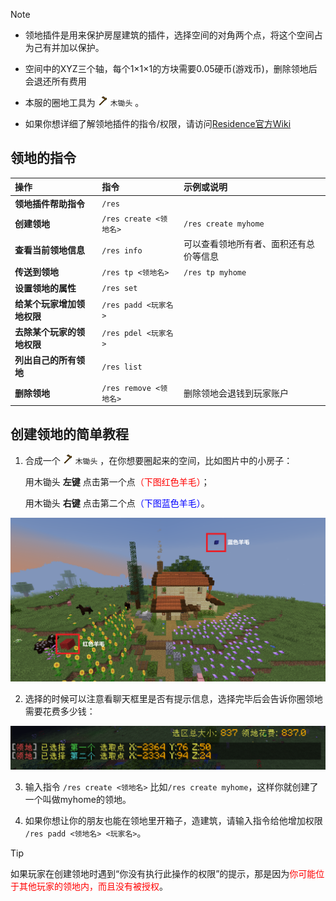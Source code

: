 > [!note]
> + 领地插件是用来保护房屋建筑的插件，选择空间的对角两个点，将这个空间占为己有并加以保护。
>
> + 空间中的XYZ三个轴，每个1×1×1的方块需要0.05硬币(游戏币)，删除领地后会退还所有费用
>
> + 本服的圈地工具为 <img src="pics/wooden_hoe.png" class="icon" alt="木锄头图标"/> `木锄头` 。
>
> + 如果你想详细了解领地插件的指令/权限，请访问[Residence官方Wiki](https://www.zrips.net/residence/)
 
## 领地的指令

| 操作                       | 指令                   | 示例或说明           |
| :------------------------- | :--------------------- | :------------------- |
| **领地插件帮助指令**       | `/res`                 |
| **创建领地**               | `/res create <领地名>` | `/res create myhome` |
|**查看当前领地信息**|`/res info`|可以查看领地所有者、面积还有总价等信息|
| **传送到领地**             | `/res tp <领地名>`     | `/res tp myhome`     |
| **设置领地的属性**         | `/res set`             |                      |
| **给某个玩家增加领地权限** | `/res padd <玩家名>`   |                      |
| **去除某个玩家的领地权限** | `/res pdel <玩家名>`   |
| **列出自己的所有领地**     | `/res list`            |                      |  |
| **删除领地**               | `/res remove <领地名>` |删除领地会退钱到玩家账户|

## 创建领地的简单教程

1. 合成一个 <img src="pics/wooden_hoe.png" class="icon" alt="木锄头图标"/> `木锄头` ，在你想要圈起来的空间，比如图片中的小房子：

    用木锄头 **左键** 点击第一个点<font color=red>（下图红色羊毛）</font>；

    用木锄头 **右键** 点击第二个点<font color=blue>（下图蓝色羊毛）</font>。

![选择领地的两个点](pics/resselect.png)

2. 选择的时候可以注意看聊天框里是否有提示信息，选择完毕后会告诉你圈领地需要花费多少钱：

![选择领地两点的信息提示](pics/rescreate.png)

3. 输入指令 `/res create <领地名>` 比如`/res create myhome`，这样你就创建了一个叫做myhome的领地。

4. 如果你想让你的朋友也能在领地里开箱子，造建筑，请输入指令给他增加权限 `/res padd <领地名> <玩家名>`。


> [!tip]
> 如果玩家在创建领地时遇到“你没有执行此操作的权限”的提示，那是因为<font color=red>你可能位于其他玩家的领地内，而且没有被授权</font>。